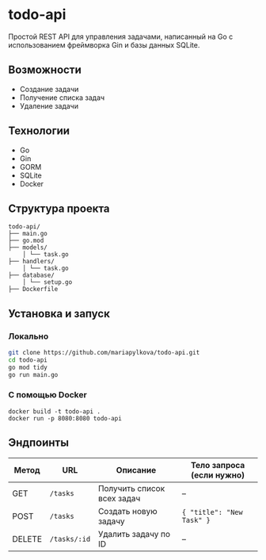 #  todo-api

Простой REST API для управления задачами, написанный на Go с использованием фреймворка Gin и базы данных SQLite.

##  Возможности

- Создание задачи
- Получение списка задач
- Удаление задачи

##  Технологии

- Go
- Gin
- GORM
- SQLite
- Docker

##  Структура проекта

```
todo-api/ 
├── main.go 
├── go.mod 
├── models/ 
    │ └── task.go 
├── handlers/ 
    │ └── task.go
├── database/ 
    │ └── setup.go 
├── Dockerfile
```

## Установка и запуск

### Локально

```bash
git clone https://github.com/mariapylkova/todo-api.git
cd todo-api
go mod tidy
go run main.go
```
### С помощью Docker
```
docker build -t todo-api .
docker run -p 8080:8080 todo-api
```
##  Эндпоинты

| Метод   | URL            | Описание                    | Тело запроса (если нужно)     |
|---------|----------------|-----------------------------|-------------------------------|
| GET     | `/tasks`       | Получить список всех задач  | –                             |
| POST    | `/tasks`       | Создать новую задачу        | `{ "title": "New Task" }`     |
| DELETE  | `/tasks/:id`   | Удалить задачу по ID        | –                             |
